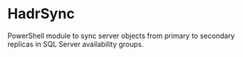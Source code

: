 # HadrSync
PowerShell module to sync server objects from primary to secondary replicas in SQL Server availability groups.
